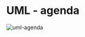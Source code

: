 # UML - agenda
![uml-agenda](https://cloud.githubusercontent.com/assets/14542692/13723883/e7cf5736-e872-11e5-96da-d832f58df874.png)
